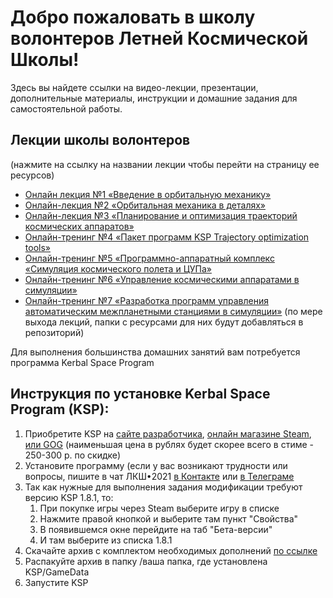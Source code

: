 # Добро пожаловать в школу волонтеров Летней Космической Школы!
Здесь вы найдете ссылки на видео-лекции, презентации, дополнительные материалы,
инструкции и домашние задания для самостоятельной работы.

## Лекции школы волонтеров
(нажмите на ссылку на названии лекции чтобы перейти на страницу ее ресурсов)
* [Онлайн лекция №1 «Введение в орбитальную механику»](https://github.com/1greywind/space-school-volunteer/tree/master/%D0%9B%D0%B5%D0%BA%D1%86%D0%B8%D1%8F%20%E2%84%961)
* [Онлайн-лекция №2 «Орбитальная механика в деталях»](https://github.com/1greywind/space-school-volunteer/tree/master/Лекция%20№2)
* [Онлайн-лекция №3 «Планирование и оптимизация траекторий космических аппаратов»](https://github.com/1greywind/space-school-volunteer/tree/master/Лекция%20№3)
* [Онлайн-тренинг №4 «Пакет программ KSP Trajectory optimization tools»](https://github.com/1greywind/space-school-volunteer/tree/master/Лекция%20№4)
* [Онлайн-тренинг №5 «Программно-аппаратный комплекс «Симуляция космического полета и ЦУПа»](https://github.com/1greywind/space-school-volunteer/tree/master/Лекция%20№5)
* [Онлайн-тренинг №6 «Управление космическими аппаратами в симуляции»](https://github.com/1greywind/space-school-volunteer/tree/master/Лекция%20№6)
* [Онлайн-тренинг №7 «Разработка программ управления автоматическим межпланетными станциями в симуляции»](https://github.com/1greywind/space-school-volunteer/tree/master/Лекция%20№7)
(по мере выхода лекций, папки с ресурсами для них будут добавляться в репозиторий)

Для выполнения большинства домашних занятий вам потребуется программа Kerbal Space Program

## Инструкция по установке Kerbal Space Program (KSP):
1. Приобретите KSP на
    [сайте разработчика](https://www.kerbalspaceprogram.com/store/),
    [онлайн магазине Steam](https://store.steampowered.com/app/220200/Kerbal_Space_Program/),
    [или GOG](https://www.gog.com/game/kerbal_space_program)
    (наименьшая цена в рублях будет скорее всего в стиме - 250-300 р. по скидке)
2. Установите программу (если у вас возникают трудности или вопросы,
   пишите в чат ЛКШ•2021 [в Контакте](https://vk.me/join/AJQ1d_3CuBfywdM9wDb9kgNs)
   или [в Телеграме](https://t.me/space_school_chat)
3. Так как нужные для выполнения задания модификации требуют версию KSP 1.8.1, то:
    1. При покупке игры через Steam выберите игру в списке
    2. Нажмите правой кнопкой и выберите там пункт "Свойства"
    3. В появившемся окне перейдите на таб "Бета-версии"
    4. И там выберите из списка 1.8.1 
4. Скачайте архив с комплектом необходимых дополнений [по ссылке](http://spaceprogram.ru/GameData-LKSH-2020-volunteer-modpack.zip)
5. Распакуйте архив в папку /ваша папка, где установлена KSP/GameData
6. Запустите KSP


